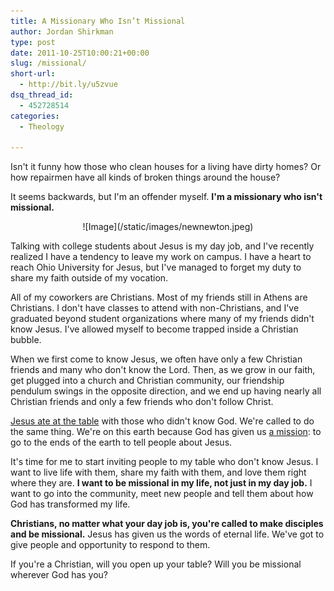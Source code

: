 ```yaml
---
title: A Missionary Who Isn’t Missional
author: Jordan Shirkman
type: post
date: 2011-10-25T10:00:21+00:00
slug: /missional/
short-url:
  - http://bit.ly/u5zvue
dsq_thread_id:
  - 452728514
categories:
  - Theology

---
```

Isn't it funny how those who clean houses for a living have dirty homes? Or how repairmen have all kinds of broken things around the house?

It seems backwards, but I'm an offender myself. **I'm a missionary who isn't missional.**

<p style="text-align: center;">
  ![Image](/static/images/newnewton.jpeg)
</p>

Talking with college students about Jesus is my day job, and I've recently realized I have a tendency to leave my work on campus. I have a heart to reach Ohio University for Jesus, but I've managed to forget my duty to share my faith outside of my vocation.

All of my coworkers are Christians. Most of my friends still in Athens are Christians. I don't have classes to attend with non-Christians, and I've graduated beyond student organizations where many of my friends didn't know Jesus. I've allowed myself to become trapped inside a Christian bubble.

When we first come to know Jesus, we often have only a few Christian friends and many who don't know the Lord. Then, as we grow in our faith, get plugged into a church and Christian community, our friendship pendulum swings in the opposite direction, and we end up having nearly all Christian friends and only a few friends who don't follow Christ.

[Jesus ate at the table](http://www.esvbible.org/Matthew+9.9-13/) with those who didn't know God. We're called to do the same thing. We're on this earth because God has given us [a mission](http://www.esvbible.org/search/Matthew+28%3A16-20/): to go to the ends of the earth to tell people about Jesus.

It's time for me to start inviting people to my table who don't know Jesus. I want to live life with them, share my faith with them, and love them right where they are. **I want to be missional in my life, not just in my day job.** I want to go into the community, meet new people and tell them about how God has transformed my life.

**Christians, no matter what your day job is, you're called to make disciples and be missional.** Jesus has given us the words of eternal life. We've got to give people and opportunity to respond to them.

If you're a Christian, will you open up your table? Will you be missional wherever God has you?
